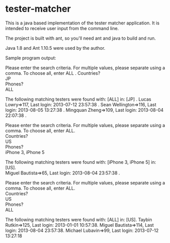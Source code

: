 # tester-matcher


This is a java based implementation of the tester matcher application. It is intended to receive user input from the command line.

The project is built with ant, so you'll need ant and java to build and run.

Java 1.8 and Ant 1.10.5 were used by the author.


Sample program output: 

Please enter the search criteria. For multiple values, please separate using a comma. To choose all, enter ALL . 
Countries?  
JP   
Phones?  
ALL  

The following matching testers were found with: [ALL] in: [JP] . 
Lucas Lowry=>117, Last login: 2013-07-12 23:57:38 . 
Sean Wellington=>116, Last login: 2013-08-05 13:27:38 . 
Mingquan Zheng=>109, Last login: 2013-08-04 22:07:38 . 

Please enter the search criteria. For multiple values, please separate using a comma. To choose all, enter ALL.   
Countries?    
US   
Phones?    
iPhone 3, iPhone 5   

The following matching testers were found with: [iPhone 3, iPhone 5] in: [US].   
Miguel Bautista=>65, Last login: 2013-08-04 23:57:38 . 

Please enter the search criteria. For multiple values, please separate using a comma. To choose all, enter ALL.   
Countries?    
US   
Phones?    
ALL 

The following matching testers were found with: [ALL] in: [US]. 
Taybin Rutkin=>125, Last login: 2013-01-01 10:57:38. 
Miguel Bautista=>114, Last login: 2013-08-04 23:57:38. 
Michael Lubavin=>99, Last login: 2013-07-12 13:27:18  

